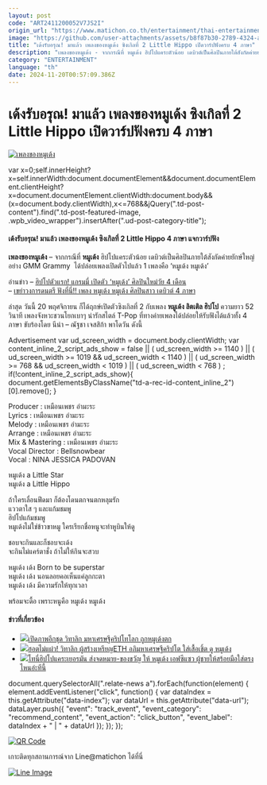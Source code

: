 ```yaml
---
layout: post
code: "ART2411200052V7JS2I"
origin_url: "https://www.matichon.co.th/entertainment/thai-entertainment/news_4908899"
image: "https://github.com/user-attachments/assets/b8f87b30-2789-4324-a789-bda5b598ddc1"
title: "เด้งรับอรุณ! มาแล้ว เพลงของหมูเด้ง ซิงเกิลที่ 2 Little Hippo เปิดวาร์ปฟังครบ 4 ภาษา"
description: "เพลงของหมูเด้ง - จากกรณีที่ หมูเด้ง ฮิปโปแคระตัวน้อย เดบิวต์เป็นศิลปินภายใต้สังกัดค่ายยักษ์ใหญ่อย่าง GMM Grammy  ได้ปล่อยเพลงเปิดตัวไปแล้ว 1 เพลงคือ ‘หมูเด้ง"
category: "ENTERTAINMENT"
language: "th"
date: 2024-11-20T00:57:09.386Z
---
```


# เด้งรับอรุณ! มาแล้ว เพลงของหมูเด้ง ซิงเกิลที่ 2 Little Hippo เปิดวาร์ปฟังครบ 4 ภาษา

[![เพลงของหมูเด้ง](https://www.matichon.co.th/wp-content/uploads/2024/11/เพลงของหมูเด้ง_2.jpg "เพลงของหมูเด้ง")](https://www.matichon.co.th/wp-content/uploads/2024/11/เพลงของหมูเด้ง_2.jpg)

var x=0;self.innerHeight?x=self.innerWidth:document.documentElement&&document.documentElement.clientHeight?x=document.documentElement.clientWidth:document.body&&(x=document.body.clientWidth),x<=768&&jQuery(".td-post-content").find(".td-post-featured-image, .wpb\_video\_wrapper").insertAfter(".ud-post-category-title");

#### **เด้งรับอรุณ! มาแล้ว เพลงของหมูเด้ง ซิงเกิลที่ 2 Little Hippo 4 ภาษา แจกวาร์ปฟัง**

**เพลงของหมูเด้ง** – จากกรณีที่ **หมูเด้ง** ฮิปโปแคระตัวน้อย เดบิวต์เป็นศิลปินภายใต้สังกัดค่ายยักษ์ใหญ่อย่าง GMM Grammy  ได้ปล่อยเพลงเปิดตัวไปแล้ว 1 เพลงคือ ‘หมูเด้ง หมูเด้ง’

อ่านข่าว – [ฮิปโปตัวแรก! แกรมมี่ เปิดตัว ‘หมูเด้ง’ ศิลปินใหม่วัย 4 เดือน](https://www.matichon.co.th/entertainment/news_4896272)  
– [เขย่าวงการดนตรี ฟังที่นี่!! เพลง หมูเด้ง หมูเด้ง ศิลปินสาว เดบิวต์ 4 ภาษา](https://www.matichon.co.th/entertainment/news_4896330)

ล่าสุด วันนี้ 20 พฤศจิกายน ก็ได้ฤกษ์เปิดตัวซิงเกิลที่ 2 กับเพลง **หมูเด้ง ลิตเติล ฮิปโป** ความยาว 52 วินาที เพลงจังหวะชวนโยกเบาๆ น่ารักสไตล์ T-Pop ที่ทางค่ายเพลงได้ปล่อยให้รับฟังได้แล้วทั้ง 4 ภาษา ขับร้องโดย นีน่า – ณัฐชา เจสสิก้า พาโดวัน ดังนี้

Advertisement var ud\_screen\_width = document.body.clientWidth; var content\_inline\_2\_script\_ads\_show = false || ( ud\_screen\_width >= 1140 ) || ( ud\_screen\_width >= 1019 && ud\_screen\_width < 1140 ) || ( ud\_screen\_width >= 768 && ud\_screen\_width < 1019 ) || ( ud\_screen\_width < 768 ) ; if(!content\_inline\_2\_script\_ads\_show){ document.getElementsByClassName("td-a-rec-id-content\_inline\_2")\[0\].remove(); }

  

Producer : เหมือนเพชร อำมะระ  
Lyrics : เหมือนเพชร อำมะระ  
Melody : เหมือนเพชร อำมะระ  
Arrange : เหมือนเพชร อำมะระ  
Mix & Mastering : เหมือนเพชร อำมะระ  
Vocal Director : Bellsnowbear  
Vocal : NINA JESSICA PADOVAN

หมูเด้ง a Little Star  
หมูเด้ง a Little Hippo

ถ้าใครเลื่อนฟีดมา ก็ต้องโดนตกจนตกหลุมรัก  
แววตาใส ๆ และแก้มชมพู  
ฮิปโปแก้มชมพู  
หมูเด้งไม่ใช่ข้าวขาหมู ใครเรียกชื่อหนูจะทำหูบินให้ดู

ชอบจะกินและก็ชอบจะเด้ง  
จะกินไม่แคร์ตาชั่ง ถ้าไม่ให้กินจะสวบ

หมูเด้ง เด้ง Born to be superstar  
หมูเด้ง เด้ง นอนลอยคอเห็นแค่ลูกกะตา  
หมูเด้ง เด้ง มีความรักให้ทุกเวลา

พร้อมจะดื้อ เพราะหนูคือ หมูเด้ง หมูเด้ง

#### ข่าวที่เกี่ยวข้อง

*   [![](https://www.matichon.co.th/wp-content/uploads/2024/11/11-163.jpg)เปิดภาพอีกชุด วิทาลิก มหาเศรษฐีคริปโทโลก ถูกหมูเด้งตก](https://www.matichon.co.th/social/news_4906394)
*   [![](https://www.matichon.co.th/wp-content/uploads/2024/11/dkl7-wed.jpg)ฮอตไม่แผ่ว! วิทาลิก ผู้สร้างเหรียญETH อภิมหาเศรษฐีคริปโต ใส่เสื้อเชิ้ต ดู หมูเด้ง](https://www.matichon.co.th/social/news_4904086)
*   [![](https://www.matichon.co.th/wp-content/uploads/2024/11/1-199.jpg)โทนี่ฮิปโปแคระเยอรมัน ส่งจดหมาย-ของขวัญ ให้ หมูเด้ง เอฟซีแซว ผู้ชายให้สร้อยมือใส่ตรงไหนอ่ะทีนี้](https://www.matichon.co.th/social/news_4902240)

document.querySelectorAll(".relate-news a").forEach(function(element) { element.addEventListener("click", function() { var dataIndex = this.getAttribute("data-index"); var dataUrl = this.getAttribute("data-url"); dataLayer.push({ "event": "track\_event", "event\_category": "recommend\_content", "event\_action": "click\_button", "event\_label": dataIndex + " | " + dataUrl }); }); });

[![QR Code](https://www.matichon.co.th/wp-content/uploads/2023/07/wob1371z.jpg)](https://lin.ee/ht0nDxX)

เกาะติดทุกสถานการณ์จาก Line@matichon ได้ที่นี่

[![Line Image](https://www.matichon.co.th/wp-content/uploads/2023/07/th.png)](https://lin.ee/ht0nDxX)